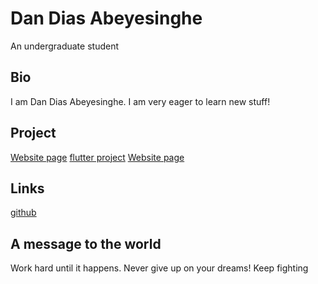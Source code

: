 # Dan Dias Abeyesinghe
An undergraduate student

## Bio
I am Dan Dias Abeyesinghe.
I am very eager to learn new stuff!

## Project

[Website page](https://github.com/DanDias00/Website-Quiz-Page)
[flutter project](https://github.com/DanDias00/Instagram-clone-flutter-project)
[Website page](https://github.com/DanDias00/Website-Student-Details-Page)


## Links
[github](https://github.com/DanDias00)

## A message to the world
Work hard until it happens. Never give up on your dreams! Keep fighting
